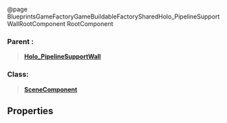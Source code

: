 @page BlueprintsGameFactoryGameBuildableFactorySharedHolo_PipelineSupportWallRootComponent RootComponent
### Parent :
<b><a href="_blueprints_game_factory_game_buildable_factory-shared_holo__pipeline_support_wall.html"><blockquote>Holo_PipelineSupportWall</blockquote></a></b>
### Class:
<b><a href="_class_script_scene_component.html"><blockquote>SceneComponent</blockquote></a></b>
## Properties
